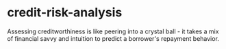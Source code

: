 # credit-risk-analysis
Assessing creditworthiness is like peering into a crystal ball - it takes a mix of financial savvy and intuition to predict a borrower's repayment behavior.
